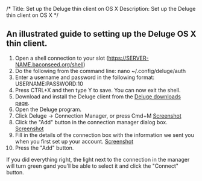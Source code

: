/*
Title: Set up the Deluge thin client on OS X
Description: Set up the Deluge thin client on OS X
*/

## An illustrated guide to setting up the Deluge OS X thin client.

1.  Open a shell connection to your slot (https://SERVER-NAME.baconseed.org/shell)
2.  Do the following from the command line: nano ~/.config/deluge/auth
3.  Enter a username and password in the following format: USERNAME:PASSWORD:10
4.  Press CTRL+X and then type Y to save. You can now exit the shell.
5.  Download and install the Deluge client from the [Deluge downloads page](http://dev.deluge-torrent.org/wiki/Download).
6.  Open the Deluge program.
7.  Click Deluge -> Connection Manager, or press Cmd+M [Screenshot](http://i.imgur.com/jj1gB.png)
8.  Click the "Add" button in the connection manager dialog box. [Screenshot](http://i.imgur.com/arOeU.png)
9.  Fill in the details of the connection box with the information we sent you when you first set up your account. [Screenshot](http://i.imgur.com/qUa58.png)
10.  Press the "Add" button.

If you did everything right, the light next to the connection in the manager will turn green gand you'll be able to select it and click the "Connect" button.